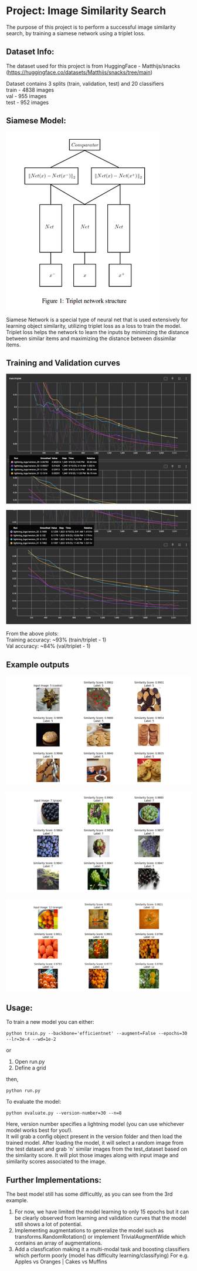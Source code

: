 # Project: Image Similarity Search

The purpose of this project is to perform a successful image similarity search, by training a siamese network using a triplet loss.

## Dataset Info:
The dataset used for this project is from HuggingFace - Matthijs/snacks (https://huggingface.co/datasets/Matthijs/snacks/tree/main)

Dataset contains 3 splits (train, validation, test) and 20 classifiers     \
train - 4838 images \
val - 955 images    \
test - 952 images   

## Siamese Model:

![Siamese Model Struct](https://github.com/parthshah231/image_similarity_search/blob/master/README/siamese_struct.png)

Siamese Network is a special type of neural net that is used extensively for learning object similarity, utilizing triplet loss as a loss to train the model. Triplet loss helps the network to learn the inputs by minimizing the distance between similar items and maximizing the distance between dissimilar items.

## Training and Validation curves
![Training Curves](https://github.com/parthshah231/image_similarity_search/blob/master/README/training_curves.png)

![Validation Curves](https://github.com/parthshah231/image_similarity_search/blob/master/README/validation_curves.png)

From the above plots: \
Training accuracy: ~93% (train/triplet - 1) \
Val accuracy: ~84% (val/triplet - 1)

## Example outputs
![Output1](https://github.com/parthshah231/image_similarity_search/blob/master/README/output1.png)

![Output2](https://github.com/parthshah231/image_similarity_search/blob/master/README/output2.png)

![Output3](https://github.com/parthshah231/image_similarity_search/blob/master/README/output3.png)

## Usage:

To train a new model you can either:
```
python train.py --backbone='efficientnet' --augment=False --epochs=30 --lr=3e-4 --wd=1e-2
```
or

1. Open run.py
2. Define a grid

then,
```
python run.py
```

To evaluate the model:
```
python evaluate.py --version-number=30 --n=8
```
Here, version number specifies a lightning model
(you can use whichever model works best for you!). \
It will grab a config object present in the version folder and then load the trained model. After loading the model, it will select a random image from the test dataset and grab 'n' similar images from the test_dataset based on the similarity score. It will plot those images along with input image and similarity scores associated to the image.

## Further Implementations:
The best model still has some difficultly, as you can see from the 3rd example.
1. For now, we have limited the model learning to only 15 epochs but it can be clearly observed from learning and validation curves that the model still shows a lot of potential.
2. Implementing augmentations to generalize the model such as transforms.RandomRotation() or implement TrivialAugmentWide which contains an array of augmentations.
3. Add a classfication making it a multi-modal task and boosting classifiers which perform poorly (model has difficulty learning/classifying)
For e.g. Apples vs Oranges | Cakes vs Muffins
